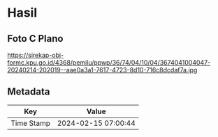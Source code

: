 # Hasil

## Foto C Plano

https://sirekap-obj-formc.kpu.go.id/4368/pemilu/ppwp/36/74/04/10/04/3674041004047-20240214-202019--aae0a3a1-7617-4723-8d10-716c8dcdaf7a.jpg


## Metadata

| Key        | Value               |
| ---------- | ------------------- |
| Time Stamp | 2024-02-15 07:00:44 |



